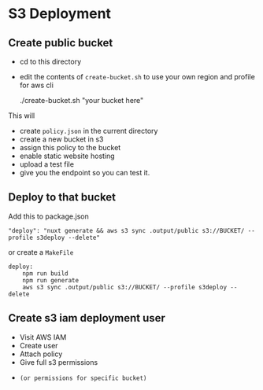 # S3 Deployment


## Create public bucket


- cd to this directory
- edit the contents of `create-bucket.sh` to use your own region and profile for aws cli

    ./create-bucket.sh "your bucket here"

This will

- create `policy.json` in the current directory
- create a new bucket in s3
- assign this policy to the bucket
- enable static website hosting
- upload a test file
- give you the endpoint so you can test it.



## Deploy to that bucket

Add this to package.json

    "deploy": "nuxt generate && aws s3 sync .output/public s3://BUCKET/ --profile s3deploy --delete"

or create a `MakeFile`

    deploy:
        npm run build
        npm run generate
        aws s3 sync .output/public s3://BUCKET/ --profile s3deploy --delete



## Create s3 iam deployment user

- Visit AWS IAM
- Create user
- Attach policy
- Give full s3 permissions
-     (or permissions for specific bucket)















